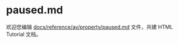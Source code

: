 paused.md
===

欢迎您编辑 <a target="__blank" href="https://github.com/jaywcjlove/html-tutorial/blob/main/docs/reference/av/property/paused.md">docs/reference/av/property/paused.md</a> 文件，共建 HTML Tutorial 文档。